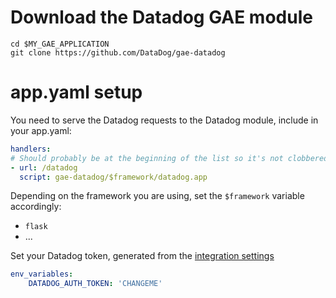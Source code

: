 
# Download the Datadog GAE module

```
cd $MY_GAE_APPLICATION
git clone https://github.com/DataDog/gae-datadog
```

# app.yaml setup

You need to serve the Datadog requests to the Datadog module, include in your app.yaml:
```yaml
handlers:
# Should probably be at the beginning of the list so it's not clobbered by a catchall route
- url: /datadog
  script: gae-datadog/$framework/datadog.app
```

Depending on the framework you are using, set the `$framework` variable accordingly:
* `flask`
* ...

Set your Datadog token, generated from the [integration settings](https://app.datadoghq.com/account/settings#integrations/google_app_engine)
```yaml
env_variables:
    DATADOG_AUTH_TOKEN: 'CHANGEME'
```
